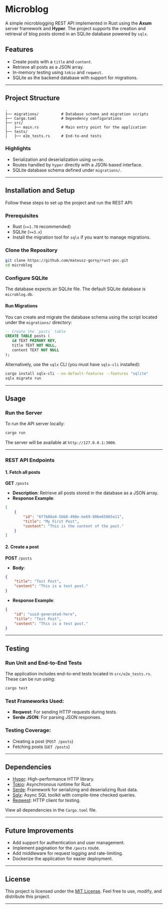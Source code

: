 # Microblog

A simple microblogging REST API implemented in Rust using the **Axum** server framework and **Hyper**. The project supports the creation and retrieval of blog posts stored in an SQLite database powered by `sqlx`.

## Features

- Create posts with a `title` and `content`.
- Retrieve all posts as a JSON array.
- In-memory testing using `tokio` and `reqwest`.
- SQLite as the backend database with support for migrations.

---

## Project Structure

```plaintext
.
├── migrations/          # Database schema and migration scripts
├── Cargo.toml           # Dependency configurations
├── src/
│   ├── main.rs          # Main entry point for the application
├── tests/
│   ├── e2e_tests.rs     # End-to-end tests
```

### Highlights

- Serialization and deserialization using `serde`.
- Routes handled by `hyper` directly with a JSON-based interface.
- SQLite database schema defined under `migrations/`.

---

## Installation and Setup

Follow these steps to set up the project and run the REST API:

### Prerequisites

- Rust (`>=1.70` recommended)
- SQLite (`>=3.x`)
- Install the migration tool for `sqlx` if you want to manage migrations.

### Clone the Repository

```bash
git clone https://github.com/mateusz-gorny/rust-poc.git
cd microblog
```

### Configure SQLite

The database expects an SQLite file. The default SQLite database is `microblog.db`.

#### Run Migrations

You can create and migrate the database schema using the script located under the `migrations/` directory:

```sql
-- Create the `posts` table
CREATE TABLE posts (
   id TEXT PRIMARY KEY,
   title TEXT NOT NULL,
   content TEXT NOT NULL
);
```

Alternatively, use the `sqlx` CLI (you must have `sqlx-cli` installed):

```bash
cargo install sqlx-cli --no-default-features --features "sqlite"
sqlx migrate run
```

---

## Usage

### Run the Server

To run the API server locally:

```bash
cargo run
```

The server will be available at `http://127.0.0.1:3000`.

---

### REST API Endpoints

#### 1. Fetch all posts

**GET** `/posts`

- **Description**: Retrieve all posts stored in the database as a JSON array.
- **Response Example**:

```json
[
    {
        "id": "6f7b88a4-5bb8-498e-be69-806e65865e11",
        "title": "My First Post",
        "content": "This is the content of the post."
    }
]
```

#### 2. Create a post

**POST** `/posts`

- **Body**:

```json
{
    "title": "Test Post",
    "content": "This is a test post."
}
```

- **Response Example**:

```json
{
    "id": "uuid-generated-here",
    "title": "Test Post",
    "content": "This is a test post."
}
```

---

## Testing

### Run Unit and End-to-End Tests

The application includes end-to-end tests located in `src/e2e_tests.rs`. These can be run using:

```bash
cargo test
```

### Test Frameworks Used:

- **Reqwest**: For sending HTTP requests during tests.
- **Serde JSON**: For parsing JSON responses.

### Testing Coverage:

- Creating a post (`POST /posts`)
- Fetching posts (`GET /posts`)

---

## Dependencies

- [Hyper](https://github.com/hyperium/hyper): High-performance HTTP library.
- [Tokio](https://tokio.rs/): Asynchronous runtime for Rust.
- [Serde](https://github.com/serde-rs/serde): Framework for serializing and deserializing Rust data.
- [Sqlx](https://github.com/launchbadge/sqlx): Async SQL toolkit with compile-time checked queries.
- [Reqwest](https://github.com/seanmonstar/reqwest): HTTP client for testing.

View all dependencies in the `Cargo.toml` file.

---

## Future Improvements

- Add support for authentication and user management.
- Implement pagination for the `/posts` route.
- Add middleware for request logging and rate-limiting.
- Dockerize the application for easier deployment.

---

## License

This project is licensed under the [MIT License](./LICENSE). Feel free to use, modify, and distribute this project.

---
